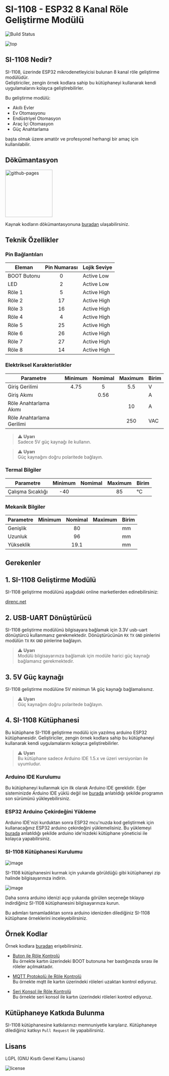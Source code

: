 # SI-1108 - ESP32 8 Kanal Röle Geliştirme Modülü

![Build Status](https://github.com/diodeiot/DiodeIoT_SI-1108/workflows/Arduino%20Library%20CI/badge.svg)

![top](https://user-images.githubusercontent.com/100811304/159196422-057ac591-7716-4422-81b0-32702b35ada2.png)

## SI-1108 Nedir?
SI-1108, üzerinde ESP32 mikrodenetleyicisi bulunan 8 kanal röle geliştirme modülüdür. \
Geliştiriciler, zengin örnek kodlara sahip bu kütüphaneyi kullanarak kendi uygulamalarını kolayca geliştirebilirler.

Bu geliştirme modülü:

* Akıllı Evler
* Ev Otomasyonu
* Endüstriyel Otomasyon
* Araç İçi Otomasyon
* Güç Anahtarlama

başta olmak üzere amatör ve profesyonel herhangi bir amaç için kullanılabilir.

## Dökümantasyon
[<img alt="github-pages" width="150px" src="https://user-images.githubusercontent.com/100811304/184258420-58ed4a45-29ce-4329-9260-c54ae8973690.png" />](https://diodeiot.github.io/DiodeIoT_SI-1108)

Kaynak kodların dökümantasyonuna [buradan](https://diodeiot.github.io/DiodeIoT_SI-1108) ulaşabilirsiniz.

## Teknik Özellikler

### Pin Bağlantıları

Eleman | Pin Numarası | Lojik Seviye
-- | :--: | --
BOOT Butonu | 0 | Active Low
LED | 2 | Active Low
Röle 1 | 5 | Active High
Röle 2 | 17 | Active High
Röle 3 | 16 | Active High
Röle 4 | 4 | Active High
Röle 5 | 25 | Active High
Röle 6 | 26 | Active High
Röle 7 | 27 | Active High
Röle 8 | 14 | Active High

### Elektriksel Karakteristikler

Parametre | Minimum | Nomimal | Maximum | Birim
-- | :--: | :--: | :--: | --
Giriş Gerilimi | 4.75 | 5 | 5.5 | V
Giriş Akımı | | 0.56 | | A
Röle Anahtarlama Akımı | | | 10 | A
Röle Anahtarlama Gerilimi | | | 250 | VAC

> :warning: **Uyarı**\
> Sadece 5V güç kaynağı ile kullanın.

> :warning: **Uyarı**\
> Güç kaynağını doğru polaritede bağlayın.

### Termal Bilgiler

Parametre | Minimum | Nomimal | Maximum | Birim
-- | :--: | :--: | :--: | --
Çalışma Sıcaklığı | -40 | | 85 | °C

### Mekanik Bilgiler

Parametre | Minimum | Nomimal | Maximum | Birim
-- | :--: | :--: | :--: | --
Genişlik | | 80 | | mm
Uzunluk | | 96 | | mm
Yükseklik | | 19.1 | | mm

## Gerekenler

## 1. SI-1108 Geliştirme Modülü
SI-1108 geliştirme modülünü aşağıdaki online marketlerden edinebilirsiniz:

[direnc.net](https://www.direnc.net/)

## 2. USB-UART Dönüştürücü
SI-1108 geliştirme modülünü bilgisayara bağlamak için 3.3V usb-uart dönüştürcü kullanmanız gerekmektedir. 
Dönüştürücünün `RX` `TX` `GND` pinlerini modülün `TX` `RX` `GND` pinlerine bağlayın.

> :warning: **Uyarı**\
> Modülü bilgisayarınıza bağlamak için modüle harici güç kaynağı bağlamanız gerekmektedir.

## 3. 5V Güç kaynağı
SI-1108 geliştirme modülüne 5V minimun 1A güç kaynağı bağlamalısınız.

> :warning: **Uyarı**\
> Güç kaynağını doğru polaritede bağlayın.

## 4. SI-1108 Kütüphanesi
Bu kütüphane SI-1108 geliştirme modülü için yazılmış arduino ESP32 kütüphanesidir. Geliştiriciler, zengin örnek kodlara sahip bu kütüphaneyi kullanarak kendi uygulamalarını kolayca geliştirebilirler.

> :warning: **Uyarı**\
> Bu kütüphane sadece Arduino IDE 1.5.x ve üzeri versiyonları ile uyumludur.

### Arduino IDE Kurulumu
Bu kütüphaneyi kullanmak için ilk olarak Arduino IDE gereklidir. Eğer sisteminizde Arduino IDE yüklü değil ise [burada](https://www.arduino.cc/en/software) anlatıldığı şekilde programın son sürümünü yükleyebilirsiniz.

### ESP32 Arduino Çekirdeğini Yükleme
Arduino IDE'nizi kurduktan sonra ESP32 mcu'nuzda kod geliştirmek için kullanacağınız ESP32 arduino çekirdeğini yüklemelisiniz. Bu yüklemeyi [burada](https://docs.espressif.com/projects/arduino-esp32/en/latest/installing.html) anlatıldığı şekilde arduino ide'nizdeki kütüphane yöneticisi ile kolayca yapabilirsiniz.

### SI-1108 Kütüphanesi Kurulumu

![image](https://user-images.githubusercontent.com/111313342/184759106-1a6046e1-6c6a-4bdc-900e-66309659d711.png)

SI-1108 kütüphanesini kurmak için yukarıda görüldüğü gibi kütüphaneyi zip halinde bilgisayarınıza indirin.

![image](https://user-images.githubusercontent.com/100811304/159194858-39a47764-ab8b-4f42-8298-798982687959.png)

Daha sonra arduino idenizi açıp yukarıda görülen seçeneğe tıklayıp indirdiğiniz SI-1108 kütüphanesini bilgisayarınıza kurun.

Bu adımları tamamladıktan sonra arduino idenizden dilediğiniz SI-1108 kütüphane örneklerini inceleyebilirsiniz.

## Örnek Kodlar
Örnek kodlara [buradan](./examples) erişebilirsiniz.

* [Buton ile Röle Kontrolü](./examples/button_relay_control/button_relay_control.ino) \
Bu örnekte kartın üzerindeki BOOT butonuna her bastığınızda sırası ile röleler açılmaktadır.

* [MQTT Protokolü ile Röle Kontrolü](./examples/mqtt_relay_control/mqtt_relay_control.ino) \
Bu örnekte mqtt ile kartın üzerindeki röleleri uzaktan kontrol ediyoruz.

* [Seri Konsol ile Röle Kontrolü](./examples/serial_terminal_relay_control/serial_terminal_relay_control.ino) \
Bu örnekte seri konsol ile kartın üzerindeki röleleri kontrol ediyoruz.

## Kütüphaneye Katkıda Bulunma
SI-1108 kütüphanesine katkılarınızı memnuniyetle karşılarız.
Kütüphaneye dilediğiniz katkıyı `Pull Request` ile yapabilirsiniz.

## Lisans
LGPL (GNU Kısıtlı Genel Kamu Lisansı)

![license](https://upload.wikimedia.org/wikipedia/commons/thumb/3/3b/LGPLv3_Logo.svg/200px-LGPLv3_Logo.svg.png)
